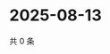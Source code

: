 # 2025-08-13

共 0 条

<!-- BEGIN ZHIHUQUESTIONS -->
<!-- 最后更新时间 Wed Aug 13 2025 06:11:32 GMT+0800 (China Standard Time) -->

<!-- END ZHIHUQUESTIONS -->
